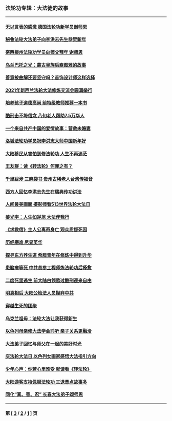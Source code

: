### 法轮功专辑：大法徒的故事
---
#### [无以言表的感激 德国法轮功新学员谢师恩](../../pages/nf1147481/n13543790.md?03020430) 
#### [秘鲁法轮大法弟子向李洪志先生恭贺新年](../../pages/nf1147481/n13540182.md?03020430) 
#### [密西根州法轮功学员向师父拜年 谢师恩](../../pages/nf1147481/n13538183.md?03020430) 
#### [乌兰巴托之光：蒙古皇族后裔图雅的故事](../../pages/nf1147481/n13155759.md?03020430) 
#### [善意被曲解还要坚守吗？首饰设计师这样选择](../../pages/nf1147481/n13077575.md?03020430) 
#### [2021年新西兰法轮大法修炼交流会圆满举行](../../pages/nf1147481/n13033149.md?03020430) 
#### [培养孩子道德高尚 前特级教师推荐一本书](../../pages/nf1147481/n12938640.md?03020430) 
#### [酷刑击不垮信念 八旬老人帮助7.5万华人](../../pages/nf1147481/n12880712.md?03020430) 
#### [一个来自共产中国的爱情故事：营救未婚妻](../../pages/nf1147481/n12778386.md?03020430) 
#### [洛城法轮功学员祝李洪志大师中国新年好](../../pages/nf1147481/n12724685.md?03020430) 
#### [大陆移民从害怕到修法轮功 人生不再迷茫](../../pages/nf1147481/n12414325.md?03020430) 
#### [王友群：读《转法轮》何罪之有？](../../pages/nf1147481/n12408647.md?03020430) 
#### [千里跋涉 三麻袋书 贵州古稀老人台湾传福音](../../pages/nf1147481/n12198750.md?03020430) 
#### [西方人回忆李洪志先生在瑞典传功讲法](../../pages/nf1147481/n12099607.md?03020430) 
#### [人间最美画面 摄影师看513世界法轮大法日](../../pages/nf1147481/n12094118.md?03020430) 
#### [姜光宇：人生如逆旅 大法伴我行](../../pages/nf1147481/n12088664.md?03020430) 
#### [《求救信》主人公离奇身亡 观众质疑死因](../../pages/nf1147481/n11845215.md?03020430) 
#### [历经磨难 尽显英华](../../pages/nf1147481/n11723297.md?03020430) 
#### [探寻东方养生道 希腊青年在修炼中得到升华](../../pages/nf1147481/n11494502.md?03020430) 
#### [患脑瘤等死 中共总参工程师炼法轮功后痊愈](../../pages/nf1147481/n11466682.md?03020430) 
#### [二度死里逃生 前大陆白领熬过酷刑迎来自由](../../pages/nf1147481/n11368594.md?03020430) 
#### [明真相后 大陆公检法人员抛弃中共](../../pages/nf1147481/n11358618.md?03020430) 
#### [穿越生死的团聚](../../pages/nf1147481/n11258922.md?03020430) 
#### [乌克兰祖母：法轮大法让我获得新生](../../pages/nf1147481/n11269457.md?03020430) 
#### [以色列母亲修大法学会聆听 亲子关系更融洽](../../pages/nf1147481/n11268195.md?03020430) 
#### [大法弟子回忆与师父在一起的美好时光](../../pages/nf1147481/n11267759.md?03020430) 
#### [庆法轮大法日 以色列女画家感悟大法指引方向](../../pages/nf1147481/n11267735.md?03020430) 
#### [少年心声：你若心里难受 就请看《转法轮》](../../pages/nf1147481/n11267496.md?03020430) 
#### [大陆游客支持佩服法轮功 三退景点故事多](../../pages/nf1147481/n11267378.md?03020430) 
#### [同化“真、善、忍” 长春大法弟子颂师恩](../../pages/nf1147481/n11266497.md?03020430) 

---
#### 第 [ [3](./3.md?03020430) / [2](./2.md?03020430) / [1](./1.md?03020430) ] 页
